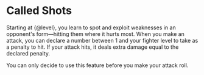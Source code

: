 # Called Shots
Starting at {@level}, you learn to spot and exploit weaknesses in an opponent's form&mdash;hitting them where it hurts most.
When you make an attack, you can declare a number between 1 and your fighter level to take as a penalty to hit.
If your attack hits, it deals extra damage equal to the declared penalty.

You can only decide to use this feature before you make your attack roll.
